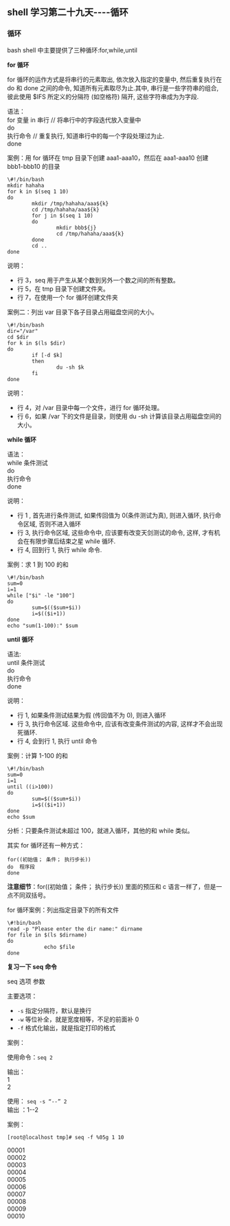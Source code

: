 ## shell 学习第二十九天----循环

### 循环

bash shell 中主要提供了三种循环:for,while,until

**for 循环** 
 
for 循环的运作方式是将串行的元素取出, 依次放入指定的变量中, 然后重复执行在 do 和 done 之间的命令, 知道所有元素取尽为止.其中, 串行是一些字符串的组合, 彼此使用 $IFS 所定义的分隔符 (如空格符) 隔开, 这些字符串成为为字段.

语法：  
for 变量 in 串行 // 将串行中的字段迭代放入变量中  
do  
执行命令 // 重复执行, 知道串行中的每一个字段处理过为止.  
done  

案例：用 for 循环在 tmp 目录下创建 aaa1-aaa10，然后在 aaa1-aaa10 创建 bbb1-bbb10 的目录

```
\#!/bin/bash
mkdir hahaha
for k in $(seq 1 10)
do
        mkdir /tmp/hahaha/aaa${k}
        cd /tmp/hahaha/aaa${k}
        for j in $(seq 1 10)
        do
                mkdir bbb${j}
                cd /tmp/hahaha/aaa${k}
        done
        cd ..
done
```

说明：

- 行 3，seq 用于产生从某个数到另外一个数之间的所有整数。
- 行 5，在 tmp 目录下创建文件夹。
- 行 7，在使用一个 for 循环创建文件夹
 
案例二：列出 var 目录下各子目录占用磁盘空间的大小。

```
\#!/bin/bash
dir="/var"                                                           
cd $dir
for k in $(ls $dir)
do
        if [-d $k]
        then
                du -sh $k
        fi
done
```
 
说明：

- 行 4，对 /var 目录中每一个文件，进行 for 循环处理。
- 行 6，如果 /var 下的文件是目录，则使用 du -sh 计算该目录占用磁盘空间的大小。
 
**while 循环**

语法：  
while 条件测试  
do  
执行命令  
done  

说明：  

- 行 1 , 首先进行条件测试, 如果传回值为 0(条件测试为真), 则进入循环, 执行命令区域, 否则不进入循环
- 行 3, 执行命令区域, 这些命令中, 应该要有改变天剑测试的命令, 这样, 才有机会在有限步骤后结束之星 while 循环.
- 行 4, 回到行 1, 执行 while 命令.

案例：求 1 到 100 的和  

```
\#!/bin/bash
sum=0
i=1
while ["$i" -le "100"]
do
        sum=$(($sum+$i))
        i=$(($i+1))
done
echo "sum(1-100):" $sum
```

**until 循环**

语法:  
until 条件测试  
do  
执行命令  
done  

说明：

- 行 1, 如果条件测试结果为假 (传回值不为 0), 则进入循环
- 行 3, 执行命令区域. 这些命令中, 应该有改变条件测试的内容, 这样才不会出现死循环.
- 行 4, 会到行 1, 执行 until 命令

案例：计算 1-100 的和

```
\#!/bin/bash
sum=0
i=1
until ((i>100))
do
        sum=$(($sum+$i))
        i=$(($i+1))
done
echo $sum
```

分析：只要条件测试未超过 100，就进入循环，其他的和 while 类似。
 
其实 for 循环还有一种方式：

```
for((初始值； 条件； 执行步长))
do  程序段
done
```

**注意细节**：for((初始值； 条件； 执行步长)) 里面的预压和 c 语言一样了，但是一点不同双括号。
 
for 循环案例：列出指定目录下的所有文件

```
\#!bin/bash
read -p "Please enter the dir name:" dirname
for file in $(ls $dirname)
do
            echo $file
done
```

**复习一下 seq 命令**

seq 选项 参数

主要选项：

- `-s` 指定分隔符，默认是换行
- `-w` 等位补全，就是宽度相等，不足的前面补 0
- `-f` 格式化输出，就是指定打印的格式

案例：

使用命令：`seq 2`

输出：  
1  
2

使用： `seq -s “--” 2`  
输出 ：1--2  

案例： 
 
`[root@localhost tmp]# seq -f %05g 1 10`

00001  
00002  
00003  
00004  
00005  
00006  
00007  
00008  
00009  
00010  